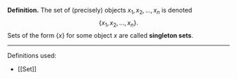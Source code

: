 **Definition.** The set of (precisely) objects $x_{1},x_{2},\dots,x_{n}$ is denoted $$\{x_{1},x_{2},\dots,x_{n}\}.$$Sets of the form $\{x\}$ for some object $x$ are called **singleton sets**.
***
Definitions used:
- [[Set]]